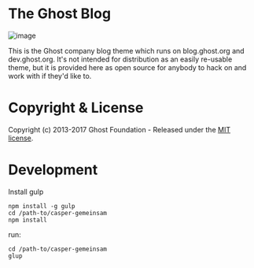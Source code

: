 # The Ghost Blog

![image](https://cloud.githubusercontent.com/assets/120485/8188178/20c05762-144c-11e5-9ae2-dee093b617c0.png)

This is the Ghost company blog theme which runs on blog.ghost.org and dev.ghost.org. It's not intended for distribution as an easily re-usable theme, but it is provided here as open source for anybody to hack on and work with if they'd like to.

# Copyright & License

Copyright (c) 2013-2017 Ghost Foundation - Released under the [MIT license](LICENSE).

# Development
Install gulp

    npm install -g gulp
    cd /path-to/casper-gemeinsam
    npm install

run:

    cd /path-to/casper-gemeinsam
    glup
